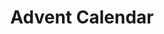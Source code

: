---
title: "Advent Calendar"
featured_image: '/images/hero.png'
description: "アドベントカレンダー一覧"
aliases: /post/articles/advent_calendar/
---